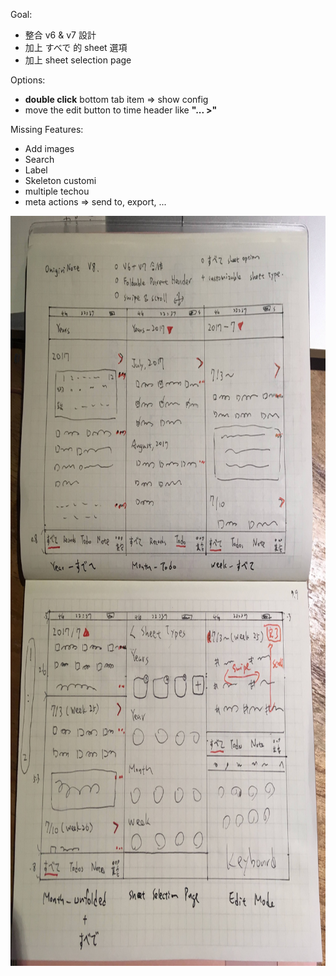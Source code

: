 Goal:
  - 整合 v6 & v7 設計
  - 加上 すべで 的 sheet 選項
  - 加上 sheet selection page

Options:
  - **double click** bottom tab item => show config
  - move the edit button to time header like **"... >"**

Missing Features:
  - Add images
  - Search
  - Label
  - Skeleton customi
  - multiple techou
  - meta actions => send to, export, ...

<img src="https://raw.githubusercontent.com/wangchou/Align/master/design/img/wireframe_v8.jpg" height="1200">
